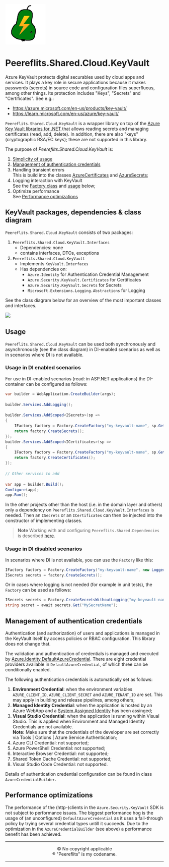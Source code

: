 ![Logo](./img/peereflits-logo.png) 

# Peereflits.Shared.Cloud.KeyVault

Azure KeyVault protects digital securables used by cloud apps and services. It plays a key role in secure applications because it makes passwords (secrets) in source code and configuration files superfluous, among other things. Its protection includes "Keys", "Secrets" and "Certificates". See e.g.:
* https://azure.microsoft.com/en-us/products/key-vault/
* https://learn.microsoft.com/en-us/azure/key-vault/

`Peereflits.Shared.Cloud.KeyVault` is a wrapper library on top of the [Azure Key Vault libraries for .NET
](https://learn.microsoft.com/en-us/dotnet/api/overview/azure/key-vault?view=azure-dotnet) that allows reading secrets and managing certificates (read, add, delete). In addition, there are also "keys" (cryptographic RSA/EC keys); these are not supported in this library.

The purpose of *Peereflits.Shared.Cloud.KeyVault* is:
1. [Simplicity of usage](#usage)
1. [Management of authentication credentials](#management-of-authentication-credentials)
1. Handling transient errors<br/>This is build into the classes [AzureCertificates](./blob/main/src/KeyVault/AzureCertificates.cs) and [AzureSecrets](./blob/main/src/KeyVault/AzureSecrets.cs);
1. Logging interaction with KeyVault<br/>See the [Factory class](./blob/main/src/KeyVault/Factory.cs) and [usage](#usage) below;
1. Optimize performance<br/>See [Performance optimizations](#performance-optimizations)


## KeyVault packages, dependencies & class diagram

`Peereflits.Shared.Cloud.KeyVault` consists of two packages:
1. `Peereflits.Shared.Cloud.KeyVault.Interfaces`
    * Dependencies: none
    * contains interfaces, DTOs, exceptions
1. `Peereflits.Shared.Cloud.KeyVault`
    * Implements `KeyVault.Interfaces`
    * Has dependencies on:
       * `Azure.Identity` for Authentication Credential Management
       * `Azure.Security.KeyVault.Certificates` for Certificates
       * `Azure.Security.KeyVault.Secrets` for Secrets
       * `Microsoft.Extensions.Logging.Abstractions` for Logging

See the class diagram below for an overview of the most important classes and interfaces.

[![](https://mermaid.ink/img/pako:eNqdk99LwzAQx_-VkKcNtiGCD5Y5kQ1liDCYoGD3cEuvWzBNR3JVytz-drOm2xotCOalvV-f7-WSbLnIE-QRFwqsnUhYGchizdyqPGw6R2GQ7NY7D2s4lJrQpCBwNDq7H5A6lozUK6Yhwy7zRpBwZ0stwqxnsO9779n73F2gP0ZDMpUCCP_TRIV_vbq4bnAu90HBi6T1zMgPF3nEslneq_dwyzaul8_cJOyG6UKpv7lTbQmUaqNVsNnagHWuZUn4tmDiTPHsM2mCCglbdrXMc9U6snsQlJvyNK3WWY0NOjF_up3u6ZzDcHP4h6SmHSgfNdnwq99ntVGHarIPBTIBz8d_KxzJg8HoR5dBJCzkPZ6hyUAm7m5Xg4g5rTHDmEfuN8EUCkUxj_XOpUJB-dzdTB6RKbDHi03iMPVr4FEKyh0Vx0Q6uaf6vRw-u28yERDD?type=png)](https://mermaid.live/edit#pako:eNqdk99LwzAQx_-VkKcNtiGCD5Y5kQ1liDCYoGD3cEuvWzBNR3JVytz-drOm2xotCOalvV-f7-WSbLnIE-QRFwqsnUhYGchizdyqPGw6R2GQ7NY7D2s4lJrQpCBwNDq7H5A6lozUK6Yhwy7zRpBwZ0stwqxnsO9779n73F2gP0ZDMpUCCP_TRIV_vbq4bnAu90HBi6T1zMgPF3nEslneq_dwyzaul8_cJOyG6UKpv7lTbQmUaqNVsNnagHWuZUn4tmDiTPHsM2mCCglbdrXMc9U6snsQlJvyNK3WWY0NOjF_up3u6ZzDcHP4h6SmHSgfNdnwq99ntVGHarIPBTIBz8d_KxzJg8HoR5dBJCzkPZ6hyUAm7m5Xg4g5rTHDmEfuN8EUCkUxj_XOpUJB-dzdTB6RKbDHi03iMPVr4FEKyh0Vx0Q6uaf6vRw-u28yERDD)

## Usage

`Peereflits.Shared.Cloud.KeyVault` can be used both synchronously and asynchronously (see the class diagram) in DI-enabled scenarios as well as in scenarios where DI is not available.

### Usage in DI enabled scenarios

For use in DI-enabled scenarios (read: in ASP&#46;NET applications) the DI-container can be configured as follows:

``` csharp
var builder = WebApplication.CreateBuilder(args);

builder.Services.AddLogging();

builder.Services.AddScoped<ISecrets>(sp =>
{
    IFactory factory = Factory.CreateFactory("my-keyvault-name", sp.GetRequiredService<ILoggerFactory>());
    return factory.CreateSecrets();
});
builder.Services.AddScoped<ICertificates>(sp =>
{
    IFactory factory = Factory.CreateFactory("my-keyvault-name", sp.GetRequiredService<ILoggerFactory>());
    return factory.CreateCertificates();
});

// Other services to add
        
var app = builder.Build();
Configure(app);
app.Run();

```

In the other projects other than the host (i.e. in the domain layer and others) only a dependency on `Peereflits.Shared.Cloud.KeyVault.Interfaces` is needed. Then an `ISecrets` or an `ICertificates` can then be injected into the constructor of implementing classes.

> **Note**
> Working with and configuring `Peereflits.Shared.Dependencies` is described [here](https://github.com/peereflits/Shared.Dependencies).

### Usage in DI disabled scenarios

In scenarios where DI is not available, you can use the `Factory` like this:

``` csharp
IFactory factory = Factory.CreateFactory("my-keyvault-name", new LoggerFactory());
ISecrets secrets = factory.CreateSecrets();
```

Or in cases where logging is not needed (for example in unit tests), the `Factory` can be used as follows:

``` csharp
ISecrets secrets = Factory.CreateSecretsWithoutLogging("my-keyvault-name");
string secret = await secrets.Get("MySecretName");
```

## Management of authentication credentials

Authentication (and authorization) of users and applications is managed in the KeyVault itself by access policies or RBAC configuration. This library does not change that.

The validation and authentication of credentials is managed and executed by [Azure.Identity.DefaultAzureCredential](https://learn.microsoft.com/en-us/dotnet/api/azure.identity.defaultazurecredential?view=azure-dotnet). There are eight credential providers available in `DefaultAzureCredential`, of which three can be conditionally enabled.

The following authentication credentials is automatically set as follows:

1. **Environment Credential**: when the environment variables `AZURE_CLIENT_ID`, `AZURE_CLIENT_SECRET` and `AZURE_TENANT_ID` are set. This may apply in building and release pipelines, among others;
1. **Managed Identity Credential**: when the application is hosted by an Azure WebApp and a [System Assigned Identity](https://learn.microsoft.com/en-us/azure/active-directory/managed-identities-azure-resources/overview) has been assinged;
1. **Visual Studio Credential**: when the application is running within Visual Studio. This is applied when Environment and Managed Identity Credentials are not available.<br/>**Note:** Make sure that the credentials of the developer are set correctly via Tools | Options | Azure Service Authentication;
1. Azure CLI Credential: not supported;
1. Azure PowerShell Credential: not supported;
1. Interactive Browser Credential: not supported;
1. Shared Token Cache Credential: not supported;
1. Visual Studio Code Credential: not supported.

Details of authentication credential configuration can be found in class `AzureCredentialBuilder`.

## Performance optimizations

The performance of the (http-)clients in the `Azure.Security.KeyVault` SDK is not subject to performance issues. 
The biggest performance hog is the usage of (an unconfigured) `DefaultAzureCredential` as it uses a fall-through policy by trying several credential types untill it succeeds.
Due to the optimization in the `AzureCredentialBuilder` (see above) a performance benefit has been achieved.

---

<p align="center">
&copy; No copyright applicable<br />
&#174; "Peereflits" is my codename.
</p>

---
